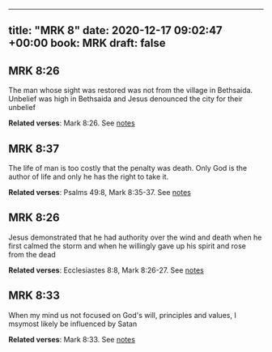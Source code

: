 
---
title: "MRK 8"
date: 2020-12-17 09:02:47 +00:00
book: MRK
draft: false
---

## MRK 8:26

The man whose sight was restored was not from the village in Bethsaida. Unbelief was high in Bethsaida and Jesus denounced the city for their unbelief

**Related verses**: Mark 8:26. See [notes](https://my.bible.com/notes/3586463517878510346)


## MRK 8:37

The life of man is too costly that the penalty was death. Only God is the author of life and only he has the right to take it.

**Related verses**: Psalms 49:8, Mark 8:35-37. See [notes](https://my.bible.com/notes/3538617696839787100)


## MRK 8:26

Jesus demonstrated that he had authority over the wind and death when he first calmed the storm and when he willingly gave up his spirit and rose from the dead

**Related verses**: Ecclesiastes 8:8, Mark 8:26-27. See [notes](https://my.bible.com/notes/3479345387595883183)


## MRK 8:33

When my mind us not focused on God's will, principles and values, I msymost likely be influenced by Satan

**Related verses**: Mark 8:33. See [notes](https://my.bible.com/notes/3326324402329215655)

